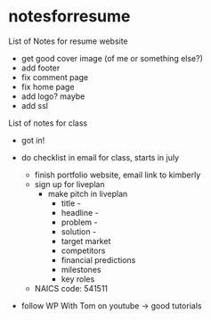 # notesforresume
List of Notes for resume website

- get good cover image (of me or something else?)
- add footer
- fix comment page
- fix home page
- add logo? maybe
- add ssl

List of notes for class

- got in!
- do checklist  in email for class, starts in july
  - finish portfolio website, email link to kimberly
  - sign up for liveplan
    - make pitch in liveplan
      - title -
      - headline - 
      - problem -
      - solution -
      - target market
      - competitors
      - financial predictions
      - milestones
      - key roles
  - NAICS code: 541511


- follow WP With Tom on youtube -> good tutorials
